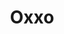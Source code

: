 ---
title: "Oxxo"
url: /san-luis-potosi/oxxo-avenida-dr-salvador-nava-martinez-2/
shop: comodidad
---